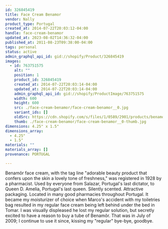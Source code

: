 ```yaml
---
id: 326845419
title: Face Cream Benamor
vendor: Nally
product_type: Portugal
created_at: 2014-07-22T20:03:12-04:00
handle: face-cream-benamor
updated_at: 2023-08-02T14:36:32-04:00
published_at: 2011-08-23T09:38:00-04:00
tags: personal
status: active
admin_graphql_api_id: gid://shopify/Product/326845419
images:
  - id: 763751575
    alt: ""
    position: 1
    product_id: 326845419
    created_at: 2014-07-22T20:03:14-04:00
    updated_at: 2014-07-22T20:03:14-04:00
    admin_graphql_api_id: gid://shopify/ProductImage/763751575
    width: 600
    height: 600
    src: ./face-cream-benamor/face-cream-benamor__0.jpg
    variant_ids: []
    oldSrc: https://cdn.shopify.com/s/files/1/0589/2901/products/benamore-face-cream.jpeg?v=1406073794
    thumb: ./face-cream-benamor/face-cream-benamor__0-thumb.jpg
dimensions: 4.25" x 1.5"
dimensions_array:
  - 4.25"
  - 1.5"
materials: ""
materials_array: []
provenance: PORTUGAL

---
```


Benamôr face cream, with the tag line "adorable beauty product that confers upon the skin a lovely tone of freshness," was registered in 1928 by a pharmacist. Used by everyone from Salazar, Portugal's last dictator, to Queen D. Amelia, Portugal's last queen. Silently scented. Attractive packaging. Located in many good pharmacies throughout Portugal. It became my moisturizer of choice when Marco's accident with my toiletries bag resulted in my regular face cream being left behind under the bed in Tomar. I was visually displeased he lost my regular solution, but secretly excited to have a reason to buy a tube of Benamôr. That was in July of 2009; I continue to use it since, kissing my "regular" bye-bye, goodbye.